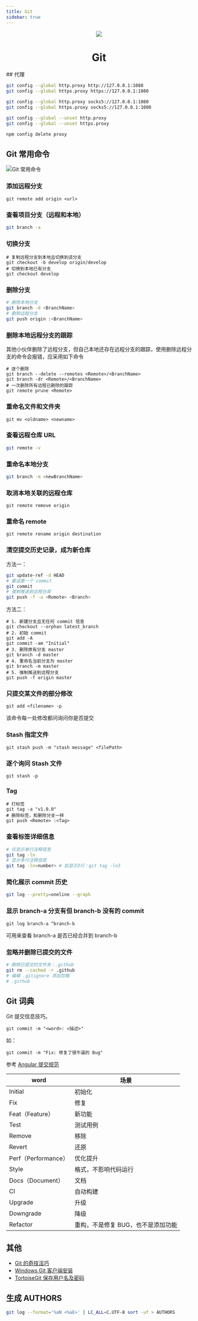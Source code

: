 ```yaml
---
title: Git
sidebar: true
---
```



<div align="center">
    <img src="./_images/git.png"><br>
    <h1>Git</h1>
</div>
## 代理

```bash
git config --global http.proxy http://127.0.0.1:1080
git config --global https.proxy https://127.0.0.1:1080

git config --global http.proxy socks5://127.0.0.1:1080
git config --global https.proxy socks5://127.0.0.1:1080

git config --global --unset http.proxy
git config --global --unset https.proxy

npm config delete proxy
```

## Git 常用命令

![Git 常用命令](./_images/git-shell.jpg)

### 添加远程分支

```shell
git remote add origin <url>
```

### 查看项目分支（远程和本地）

```bash
git branch -a
```

### 切换分支

```shell
# 复制远程分支到本地且切换到该分支
git checkout -b develop origin/develop
# 切换到本地已有分支
git checkout develop
```

### 删除分支

```bash
# 删除本地分支
git branch -d <BranchName>
# 删除远程分支
git push origin :<BranchName>
```

### 删除本地远程分支的跟踪

其他小伙伴删除了远程分支，但自己本地还存在远程分支的跟踪，使用删除远程分支的命令会报错，应采用如下命令

  ```shell
# 逐个删除
git branch --delete --remotes <Remote>/<BranchName>
git branch -dr <Remote>/<BranchName>
# 一次删除所有远程已删除的跟踪
git remote prune <Remote>
  ```

### 重命名文件和文件夹

```shell
git mv <oldname> <newname>
```

### 查看远程仓库 URL

```bash
git remote -v
```

### 重命名本地分支

```bash
git branch -m <newBranchName>
```

### 取消本地关联的远程仓库

```shell
git remote remove origin
```

### 重命名 remote

   ```shell
git remote rename origin destination
   ```

### 清空提交历史记录，成为新仓库

方法一：

```bash
git update-ref -d HEAD
# 重设第一个 commit
git commit
# 强制推送到远程仓库
git push -f -u <Romote> <Branch>
```

方法二：

```shell
# 1. 新建分支且无任何 commit 信息
git checkout --orphan latest_branch
# 2. 初始 commit
git add -A
git commit -am "Initial"
# 3. 删除原有分支 master
git branch -d master
# 4. 重命名当前分支为 master
git branch -m master
# 5. 强制推送到远程分支
git push -f origin master
```

### 只提交某文件的部分修改

```shell
git add <filename> -p
```

该命令每一处修改都问询问你是否提交

### Stash 指定文件

```shell
git stash push -m "stash message" <filePath>
```

### 逐个询问 Stash 文件

```shell
git stash -p
```

### Tag

```shell
# 打标签
git tag -a "v1.0.0"
# 删除标签，和删除分支一样
git push <Remote> :<Tag>
```

### 查看标签详细信息

```bash
# 仅显示单行注释信息
git tag -ln
# 显示多行注释信息
git tag -ln<number> # 如显示3行：git tag -ln3
```

### 简化展示 commit 历史

```bash
git log --pretty=oneline --graph
```

### 显示 branch-a 分支有但 branch-b 没有的 commit

```shell
git log branch-a ^branch-b
```

可用来查看 branch-a 是否已经合并到 branch-b

### 忽略并删除已提交的文件

```bash
# 删除已提交的文件夹：.github
git rm --cached -r .github
# 编辑 .gitignore 添加忽略
# .github
```



## Git 词典

Git 提交信息技巧。

`git commit -m "<word>: <描述>"`

如：

`git commit -m "Fix: 修复了很牛逼的 Bug"`

参考 [Angular 提交规范](https://github.com/angular/angular/blob/master/CONTRIBUTING.md#commit)

| word | 场景 |
| ---- | ---- |
| Initial | 初始化 |
| Fix | 修复 |
| Feat（Feature） | 新功能 |
| Test | 测试用例 |
| Remove | 移除 |
| Revert | 还原 |
| Perf（Performance） | 优化提升 |
| Style | 格式，不影响代码运行 |
| Docs（Document） | 文档 |
| CI | 自动构建 |
| Upgrade | 升级 |
| Downgrade | 降级 |
| Refactor | 重构，不是修复 BUG，也不是添加功能 |

## 其他

- [Git 的奇技淫巧](https://github.com/521xueweihan/git-tips)
- [Windows Git 客户端安装](./Windows-Git-客户端安装.md)
- [TortoiseGit 保存用户名及密码](./TortoiseGit-保存用户名及密码.md)

## 生成 AUTHORS

```bash
git log --format='%aN <%aE>' | LC_ALL=C.UTF-8 sort -uf > AUTHORS
```
